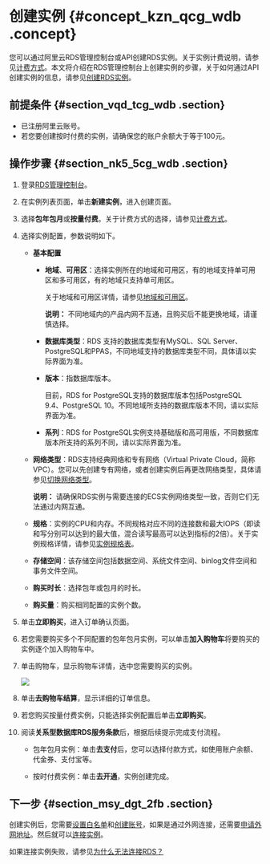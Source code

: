 # 创建实例 {#concept_kzn_qcg_wdb .concept}

您可以通过阿里云RDS管理控制台或API创建RDS实例。关于实例计费说明，请参见[计费方式](../../../../cn.zh-CN/产品定价/计费方式与收费项.md#)。本文将介绍在RDS管理控制台上创建实例的步骤，关于如何通过API创建实例的信息，请参见[创建RDS实例](../../../../cn.zh-CN/API参考/API参考/实例管理/CreateDBInstance.md#)。

## 前提条件 {#section_vqd_tcg_wdb .section}

-   已注册阿里云账号。
-   若您要创建按时付费的实例，请确保您的账户余额大于等于100元。

## 操作步骤 {#section_nk5_5cg_wdb .section}

1.  登录[RDS管理控制台](https://rds.console.aliyun.com/?spm=5176.doc43185.2.7.mR2Syx)。
2.  在实例列表页面，单击**新建实例**，进入创建页面。
3.  选择**包年包月**或**按量付费**。关于计费方式的选择，请参见[计费方式](../../../../cn.zh-CN/产品定价/计费方式与收费项.md#)。
4.  选择实例配置，参数说明如下。
    -   **基本配置**
        -   **地域**、**可用区**：选择实例所在的地域和可用区，有的地域支持单可用区和多可用区，有的地域只支持单可用区。

            关于地域和可用区详情，请参见[地域和可用区](https://help.aliyun.com/document_detail/40654.html)。

            **说明：** 不同地域内的产品内网不互通，且购买后不能更换地域，请谨慎选择。

        -   **数据库类型**：RDS 支持的数据库类型有MySQL、SQL Server、PostgreSQL和PPAS，不同地域支持的数据库类型不同，具体请以实际界面为准。
        -   **版本**：指数据库版本。

            目前，RDS for PostgreSQL支持的数据库版本包括PostgreSQL 9.4、PostgreSQL 10。不同地域所支持的数据库版本不同，请以实际界面为准。

        -   **系列**：RDS for PostgreSQL实例支持基础版和高可用版，不同数据库版本所支持的系列不同，请以实际界面为准。
    -   **网络类型**：RDS支持经典网络和专有网络（Virtual Private Cloud，简称VPC）。您可以先创建专有网络，或者创建实例后再更改网络类型，具体请参见[切换网络类型](../../../../cn.zh-CN/用户指南/数据库连接/切换网络类型.md#)。

        **说明：** 请确保RDS实例与需要连接的ECS实例网络类型一致，否则它们无法通过内网互通。

    -   **规格**：实例的CPU和内存。不同规格对应不同的连接数和最大IOPS（即读和写分别可以达到的最大值，混合读写最高可以达到指标的2倍）。关于实例规格详情，请参见[实例规格表](../../../../cn.zh-CN/产品简介/实例规格/实例规格表.md#)。
    -   **存储空间**：该存储空间包括数据空间、系统文件空间、binlog文件空间和事务文件空间。
    -   **购买时长**：选择包年或包月的时长。
    -   **购买量**：购买相同配置的实例个数。
5.  单击**立即购买**，进入订单确认页面。
6.  若您需要购买多个不同配置的包年包月实例，可以单击**加入购物车**将要购买的实例逐个加入购物车中。
7.  单击购物车，显示购物车详情，选中您需要购买的实例。

    ![](http://static-aliyun-doc.oss-cn-hangzhou.aliyuncs.com/assets/img/7846/15426787018128_zh-CN.png)

8.  单击**去购物车结算**，显示详细的订单信息。
9.  若您购买按量付费实例，只能选择实例配置后单击**立即购买**。
10. 阅读**关系型数据库RDS服务条款**后，根据后续提示完成支付流程。
    -   包年包月实例：单击**去支付**后，您可以选择付款方式，如使用账户余额、代金券、支付宝等。

    -   按时付费实例：单击**去开通**，实例创建完成。


## 下一步 {#section_msy_dgt_2fb .section}

创建实例后，您需要[设置白名单](cn.zh-CN/快速入门PostgreSQL版/初始化配置/设置白名单.md)和[创建账号](cn.zh-CN/快速入门PostgreSQL版/初始化配置/创建数据库和账号.md)，如果是通过外网连接，还需要[申请外网地址](cn.zh-CN/快速入门PostgreSQL版/初始化配置/申请外网地址.md)。然后就可以[连接实例](cn.zh-CN/快速入门PostgreSQL版/连接实例.md)。

如果连接实例失败，请参见[为什么无法连接RDS？](https://help.aliyun.com/knowledge_detail/91236.html)

